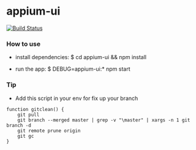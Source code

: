 # appium-ui
[![Build Status](https://travis-ci.org/bongster/appium-ui.svg?branch=master)](https://travis-ci.org/bongster/appium-ui)

### How to use 

* install dependencies:
	$ cd appium-ui && npm install

* run the app:
	$ DEBUG=appium-ui:* npm start


### Tip

* Add this script in your env for fix up your branch

```
function gitclean() {
    git pull
    git branch --merged master | grep -v "\master" | xargs -n 1 git branch -d
    git remote prune origin
    git gc
}
```
